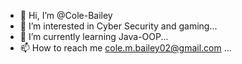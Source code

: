 - 👋 Hi, I’m @Cole-Bailey
- 👀 I’m interested in Cyber Security and gaming...
- 🌱 I’m currently learning Java-OOP...
- 📫 How to reach me cole.m.bailey02@gmail.com ...


<!---
Cole-Bailey/Cole-Bailey is a ✨ special ✨ repository because its `README.md` (this file) appears on your GitHub profile.
You can click the Preview link to take a look at your changes.
--->
